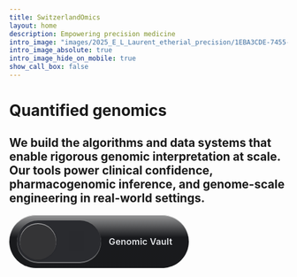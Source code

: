 ```yaml
---
title: SwitzerlandOmics
layout: home
description: Empowering precision medicine
intro_image: "images/2025_E_L_Laurent_etherial_precision/1EBA3CDE-7455-49FD-8686-017F290965E3_wide.jpeg"
intro_image_absolute: true
intro_image_hide_on_mobile: true
show_call_box: false
---
```


# Quantified genomics
## We build the algorithms and data systems that enable rigorous genomic interpretation at scale. Our tools power clinical confidence, pharmacogenomic inference, and genome-scale engineering in real-world settings.

<style>
:root {
  /* core vault */
  --vault-bg: #0b0c0e;
  --vault-text: #f2f3f5;
  --vault-hover: #2f2f41;
  --vault-panel: #0b0c0e;
  --vault-seam: #ffffff14;

  /* card and typography */
  --card-bg: #1a1b1e;
  --card-fg: #e1e3e6;

  /* card gradients */
  --card-grad-top: #ffffff8c;        /* 55% */
  --card-grad-top-fade: #00000000;   /* 0%  */
  --card-grad-bottom-light: #00000008; /* 3% */
  --card-grad-bottom-dark: #0000000f;  /* 6% */

  /* card shadows */
  --card-inset-top: #ffffffb3;     /* 70% */
  --card-inset-bottom: #00000014;  /* 8%  */
  --card-outer: #0000000f;         /* 6%  */

  /* toggle track and knob */
  --toggle-track-bg: #2a2b2f;
  --knob-icon: #000000;          /* 8% */
  --knob-bg: #343436;

  /* knob shadows */
  --knob-shadow-outer: #00000026;  /* 15% */
  --knob-shadow-top: #ffffffcc;    /* 80% */
  --knob-shadow-bottom: #00000014; /* 8%  */

  /* knob text shadow */
  --knob-text-shadow-top: #ffffffb3;       /* 70% */
  --knob-text-shadow-outline: #0000004d;   /* 30% */

  /* icons and states */
  --icon-base: #ffffff;
  --icon-locked: #c8c9cb;
  --icon-unlocked: #950900;
  --toggle-on: #e0312d;

  /* track subtle highlights */
  --track-top-highlight: #ffffff66;  /* 40% */
  --track-inner-top: #0000001a;      /* 10% */
  --track-inner-bottom: #ffffff59;   /* 35% */
}


/* button */
.button-link {
  display: inline-block;
  padding: 12px 20px;
  background-color: var(--vault-bg);
  color: var(--vault-text);
  text-decoration: none;
  border-radius: 5px;
  font-size: 16px;
}
.button-link:hover {
  background-color: var(--vault-hover);
}

/* overlay */
.vault-overlay {
  position: fixed; inset: 0; pointer-events: none;
  z-index: 9999; display: grid; grid-template-columns: 1fr 1fr;
}
.vault-panel {
  background: var(--vault-panel);
  transform-origin: left center;
  transform: scaleX(0);
  transition: transform 700ms cubic-bezier(0.2, 0.7, 0.2, 1);
}
.vault-panel.right { transform-origin: right center; }
.vault-overlay.active { pointer-events: all; }
.vault-overlay.active .vault-panel { transform: scaleX(1); }

.vault-seam {
  position: fixed; top: 0; bottom: 0; left: 50%;
  width: 0; border-left: 1px solid var(--vault-seam);
  z-index: 10000; opacity: 0;
  transition: opacity 700ms cubic-bezier(0.2, 0.7, 0.2, 1);
}
.vault-overlay.active ~ .vault-seam { opacity: 1; }
.vault-reset .vault-panel { transition: none !important; transform: scaleX(0) !important; }

/* inline layout: toggle then text */
.vault-card{
  display:inline-flex;
  align-items:center;
  gap:14px;
  text-decoration:none;
  background:var(--card-bg);
  color:var(--card-fg);
  border-radius:60px;
  padding:10px 14px;

  /* subtle bevel shading */
  background-image:
    linear-gradient(to bottom, var(--card-grad-top), var(--card-grad-top-fade) 42%),
    linear-gradient(to bottom, var(--card-grad-bottom-light), var(--card-grad-bottom-dark));
  box-shadow:
    inset 0 1px 0 var(--card-inset-top),    /* inner top highlight */
    inset 0 -1px 0 var(--card-inset-bottom),/* inner bottom shade */
    0 1px 2px var(--card-outer);            /* soft outer seat */
}

/* text */
.vault-card .label{ 
  font-weight:600;
  font-size:16px;
  letter-spacing:.2px;
}

.vault-card .label::after {
  content: '';
  display: inline-block;
  width: 1.5ch;
}

/* toggle track */
.vault-card .toggle{
  pointer-events:none;
  position:relative;
  width:152px;
  height:76px;
  background:var(--toggle-track-bg);
  border-radius:60px;
  overflow:hidden;
  transition:background-color .25s linear;
}

/* knob: soft drop plus inner highlight and tiny inner bottom shadow */
.vault-card .slide{
  color:var(--knob-icon);
  background:var(--knob-bg);
  border-radius:50%;
  font-size:30px;
  line-height:68px;
  text-align:center;
  height:66px;
  width:66px;
  position:absolute;
  top:5px;
  left:5px;
  transition:all .3s cubic-bezier(0.43,1.3,0.86,1);
  box-shadow:
    0 1px 2px var(--knob-shadow-outer),     /* soft outer */
    inset 0 1px 1px var(--knob-shadow-top), /* inner top sheen */
    inset 0 -1px 0 var(--knob-shadow-bottom);/* inner bottom shade */
}

/* keep the icon glow on the knob */
.vault-card .slide span{
  text-shadow: 0 1px 1px var(--knob-text-shadow-top), 0 0 1px var(--knob-text-shadow-outline);
}
.vault-card .slide:before,
.vault-card .slide:after{
  color:var(--icon-base);
  content:"\f023"; /* lock */
  font-family:FontAwesome;
  font-size:34px;
  font-weight:400;
  -webkit-font-smoothing:antialiased;
  position:absolute;
  top:50%;
  transform:translateY(-50%);
}
.vault-card .slide:before{ right:-50px; color:var(--icon-locked); opacity:.8; }
.vault-card .slide:after{ content:"\f09c"; left:-50px; color:var(--icon-unlocked); }

/* click animation only */
.vault-card.on .toggle{ background:var(--toggle-on); }
.vault-card.on .slide{ left:80px; color:var(--toggle-on); }

/* track: subtle highlight top, soft inner shadows */
.vault-card .toggle{
  pointer-events:none;
  position:relative;
  width:152px;
  height:76px;
  background:var(--toggle-track-bg);
  border-radius:60px;
  overflow:hidden;
  transition:background-color .25s linear;
  box-shadow:
    0 1px 1px var(--track-top-highlight), /* top highlight */
    inset 0 1px 0 var(--track-inner-top), /* inner top shadow */
    inset 0 -1px 0 var(--track-inner-bottom);/* inner bottom highlight */
}

/* mobile */
@media (max-width:520px){
  .vault-card{ padding:16px 18px 14px; }
  .vault-card .toggle{ width:120px; height:60px; }
  .vault-card .slide{ height:52px; width:52px; line-height:54px; }
}
</style>








<script>
  var countDownDate = new Date("Sept 01, 2025 07:00:00").getTime();
  function updateCountdown() {
    var now = new Date().getTime();
    var distance = countDownDate - now;
    var days = Math.floor(distance / (1000 * 60 * 60 * 24));
    var hours = Math.floor((distance % (1000 * 60 * 60 * 24)) / (1000 * 60 * 60));
    var minutes = Math.floor((distance % (1000 * 60 * 60)) / (1000 * 60));
    var seconds = Math.floor((distance % (1000 * 60)) / 1000);
    var output = days + "d " + hours + "h " + minutes + "m " + seconds + "s";
    document.getElementById("countdowntimer").innerHTML = distance < 0 ? "Quant II" : output;
  }
  updateCountdown();
  var x = setInterval(updateCountdown, 1000);
</script>



<div class="submission-message">

</div>

<!-- vault overlay -->
<div class="vault-overlay" aria-hidden="true">
  <div class="vault-panel left"></div>
  <div class="vault-panel right"></div>
</div>
<div class="vault-seam" aria-hidden="true"></div>

<!-- Vault lock -->
<link rel="stylesheet" href="https://cdnjs.cloudflare.com/ajax/libs/font-awesome/4.7.0/css/font-awesome.min.css"/>

<a href="https://genomicvault.switzerlandomics.ch"
   class="vault-card vault-link"
   aria-label="Open Genomic Vault">
  <span class="toggle" aria-hidden="true">
    <span class="slide">
      <span class="fa fa-circle-o" aria-hidden="true"></span>
    </span>
  </span>
  <span class="label">Genomic Vault</span>
</a>









<script>
(function(){
  document.addEventListener('click', function(e){
    const card = e.target.closest('.vault-card');
    if(!card) return;
    card.classList.add('on');
  }, { passive:true });

  document.addEventListener('keydown', function(e){
    const card = e.target.closest && e.target.closest('.vault-card');
    if(!card) return;
    if(e.key === ' ' || e.key === 'Spacebar'){
      e.preventDefault();
      card.classList.add('on');
      card.click();
    }
  });
})();
</script>

<script>
(function () {
  const overlay = document.querySelector('.vault-overlay');
  const right = overlay.querySelector('.right');
  const duration = 700;
  const reduceMotion = window.matchMedia('(prefers-reduced-motion: reduce)').matches;
  const NAV_KEY = 'vaultNavToken';

  function newToken() {
    const t = Date.now() + '-' + Math.random().toString(36).slice(2);
    try { sessionStorage.setItem(NAV_KEY, t); } catch(e) {}
    window.__vaultNavToken = t;
    return t;
  }
  function currentToken() {
    try { return sessionStorage.getItem(NAV_KEY) || window.__vaultNavToken || ''; }
    catch(e) { return window.__vaultNavToken || ''; }
  }

  function resetVaultInstant() {
    overlay.classList.remove('active');
    overlay.classList.add('vault-reset');
    requestAnimationFrame(() => { overlay.classList.remove('vault-reset'); });
  }

  window.addEventListener('pageshow', function () {
    newToken();
    resetVaultInstant();
  });

  document.addEventListener('DOMContentLoaded', function () {
    newToken();
    resetVaultInstant();
  });

  window.addEventListener('pagehide', newToken);
  window.addEventListener('beforeunload', newToken);
  document.addEventListener('visibilitychange', function () {
    if (document.visibilityState === 'visible') {
      newToken();
      resetVaultInstant();
    }
  });

  function navigateWithVault(url) {
    if (!url) return;
    if (reduceMotion) { window.location.href = url; return; }

    const myToken = currentToken();
    overlay.classList.remove('active');
    requestAnimationFrame(() => {
      requestAnimationFrame(() => {
        overlay.classList.add('active');

        const onEnd = e => {
          if (e.propertyName !== 'transform') return;
          right.removeEventListener('transitionend', onEnd);
          newToken();
          window.location.href = url;
        };
        right.addEventListener('transitionend', onEnd, { once: true });

        const fallback = setTimeout(() => {
          if (currentToken() !== myToken) return;
          if (document.visibilityState === 'visible') {
            newToken();
            window.location.href = url;
          }
        }, duration + 150);

        window.addEventListener('pagehide', function cancel() {
          clearTimeout(fallback);
          right.removeEventListener('transitionend', onEnd);
          window.removeEventListener('pagehide', cancel);
        });
      });
    });
  }

  document.addEventListener('click', function (e) {
    const a = e.target.closest('.vault-link');
    if (!a) return;
    if (e.metaKey || e.ctrlKey || e.shiftKey || e.altKey || e.button === 1) return;
    const href = a.getAttribute('href');
    if (!href) return;
    e.preventDefault();
    navigateWithVault(href);
  }, { passive: false });
})();
</script>

